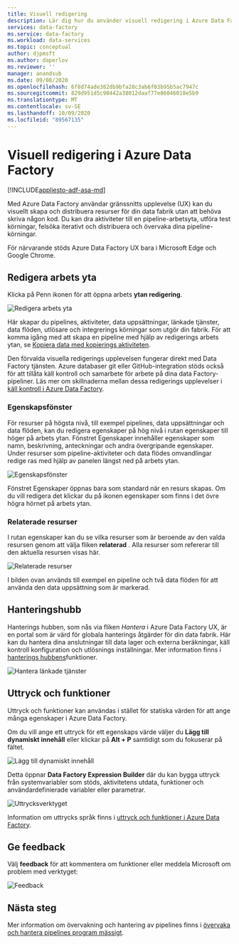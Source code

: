 ```yaml
---
title: Visuell redigering
description: Lär dig hur du använder visuell redigering i Azure Data Factory
services: data-factory
ms.service: data-factory
ms.workload: data-services
ms.topic: conceptual
author: djpmsft
ms.author: daperlov
ms.reviewer: ''
manager: anandsub
ms.date: 09/08/2020
ms.openlocfilehash: 6f8d74ade382db9bfa28c3ab6f03b95b5ac7947c
ms.sourcegitcommit: 829d951d5c90442a38012daaf77e86046018e5b9
ms.translationtype: MT
ms.contentlocale: sv-SE
ms.lasthandoff: 10/09/2020
ms.locfileid: "89567135"
---
```

# <a name="visual-authoring-in-azure-data-factory"></a>Visuell redigering i Azure Data Factory

[!INCLUDE[appliesto-adf-asa-md](includes/appliesto-adf-asa-md.md)]

Med Azure Data Factory användar gränssnitts upplevelse (UX) kan du visuellt skapa och distribuera resurser för din data fabrik utan att behöva skriva någon kod. Du kan dra aktiviteter till en pipeline-arbetsyta, utföra test körningar, felsöka iterativt och distribuera och övervaka dina pipeline-körningar.

För närvarande stöds Azure Data Factory UX bara i Microsoft Edge och Google Chrome.

## <a name="authoring-canvas"></a>Redigera arbets yta

Klicka på Penn ikonen för att öppna arbets **ytan redigering**. 

![Redigera arbets yta](media/author-visually/authoring-canvas.png)

Här skapar du pipelines, aktiviteter, data uppsättningar, länkade tjänster, data flöden, utlösare och integrerings körningar som utgör din fabrik. För att komma igång med att skapa en pipeline med hjälp av redigerings arbets ytan, se [Kopiera data med kopierings aktiviteten](tutorial-copy-data-portal.md). 

Den förvalda visuella redigerings upplevelsen fungerar direkt med Data Factory tjänsten. Azure databaser git eller GitHub-integration stöds också för att tillåta käll kontroll och samarbete för arbete på dina data Factory-pipeliner. Läs mer om skillnaderna mellan dessa redigerings upplevelser i [käll kontroll i Azure Data Factory](source-control.md).

### <a name="properties-pane"></a>Egenskapsfönster

För resurser på högsta nivå, till exempel pipelines, data uppsättningar och data flöden, kan du redigera egenskaper på hög nivå i rutan egenskaper till höger på arbets ytan. Fönstret Egenskaper innehåller egenskaper som namn, beskrivning, anteckningar och andra övergripande egenskaper. Under resurser som pipeline-aktiviteter och data flödes omvandlingar redige ras med hjälp av panelen längst ned på arbets ytan. 

![Egenskapsfönster](media/author-visually/properties-pane.png)

Fönstret Egenskaper öppnas bara som standard när en resurs skapas. Om du vill redigera det klickar du på ikonen egenskaper som finns i det övre högra hörnet på arbets ytan.

### <a name="related-resources"></a>Relaterade resurser

I rutan egenskaper kan du se vilka resurser som är beroende av den valda resursen genom att välja fliken **relaterad** . Alla resurser som refererar till den aktuella resursen visas här.

![Relaterade resurser](media/author-visually/related-resources.png)

I bilden ovan används till exempel en pipeline och två data flöden för att använda den data uppsättning som är markerad.

## <a name="management-hub"></a>Hanteringshubb

Hanterings hubben, som nås via fliken *Hantera* i Azure Data Factory UX, är en portal som är värd för globala hanterings åtgärder för din data fabrik. Här kan du hantera dina anslutningar till data lager och externa beräkningar, käll kontroll konfiguration och utlösnings inställningar. Mer information finns i [hanterings hubbens](author-management-hub.md)funktioner.

![Hantera länkade tjänster](media/author-management-hub/management-hub-linked-services.png)

## <a name="expressions-and-functions"></a>Uttryck och funktioner

Uttryck och funktioner kan användas i stället för statiska värden för att ange många egenskaper i Azure Data Factory.

Om du vill ange ett uttryck för ett egenskaps värde väljer du **Lägg till dynamiskt innehåll** eller klickar på **Alt + P** samtidigt som du fokuserar på fältet.

![Lägg till dynamiskt innehåll](media/author-visually/dynamic-content-1.png)

Detta öppnar **Data Factory Expression Builder** där du kan bygga uttryck från systemvariabler som stöds, aktivitetens utdata, funktioner och användardefinierade variabler eller parametrar. 

![Uttrycksverktyget](media/author-visually/dynamic-content-2.png)

Information om uttrycks språk finns i [uttryck och funktioner i Azure Data Factory](control-flow-expression-language-functions.md).

## <a name="provide-feedback"></a>Ge feedback

Välj **feedback** för att kommentera om funktioner eller meddela Microsoft om problem med verktyget:

![Feedback](media/author-visually/provide-feedback.png)

## <a name="next-steps"></a>Nästa steg

Mer information om övervakning och hantering av pipelines finns i [övervaka och hantera pipelines program mässigt](monitor-programmatically.md).
